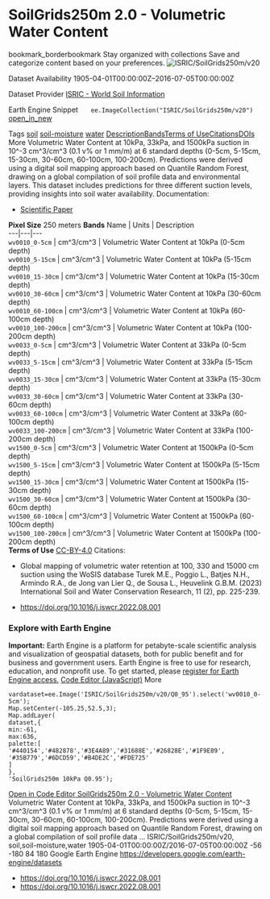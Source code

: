 
#  SoilGrids250m 2.0 - Volumetric Water Content 
bookmark_borderbookmark Stay organized with collections  Save and categorize content based on your preferences.
![ISRIC/SoilGrids250m/v20](https://developers.google.com/earth-engine/datasets/images/ISRIC/ISRIC_SoilGrids250m_v20_sample.png) 

Dataset Availability
    1905-04-01T00:00:00Z–2016-07-05T00:00:00Z 

Dataset Provider
     [ ISRIC - World Soil Information ](https://www.isric.org/explore/soilgrids) 

Earth Engine Snippet
     `    ee.ImageCollection("ISRIC/SoilGrids250m/v20")   ` [ open_in_new ](https://code.earthengine.google.com/?scriptPath=Examples:Datasets/ISRIC/ISRIC_SoilGrids250m_v20) 

Tags
     [soil](https://developers.google.com/earth-engine/datasets/tags/soil) [soil-moisture](https://developers.google.com/earth-engine/datasets/tags/soil-moisture) [water](https://developers.google.com/earth-engine/datasets/tags/water)
[Description](https://developers.google.com/earth-engine/datasets/catalog/ISRIC_SoilGrids250m_v20#description)[Bands](https://developers.google.com/earth-engine/datasets/catalog/ISRIC_SoilGrids250m_v20#bands)[Terms of Use](https://developers.google.com/earth-engine/datasets/catalog/ISRIC_SoilGrids250m_v20#terms-of-use)[Citations](https://developers.google.com/earth-engine/datasets/catalog/ISRIC_SoilGrids250m_v20#citations)[DOIs](https://developers.google.com/earth-engine/datasets/catalog/ISRIC_SoilGrids250m_v20#dois) More
Volumetric Water Content at 10kPa, 33kPa, and 1500kPa suction in 10^-3 cm^3/cm^3 (0.1 v% or 1 mm/m) at 6 standard depths (0-5cm, 5-15cm, 15-30cm, 30-60cm, 60-100cm, 100-200cm). Predictions were derived using a digital soil mapping approach based on Quantile Random Forest, drawing on a global compilation of soil profile data and environmental layers. This dataset includes predictions for three different suction levels, providing insights into soil water availability.
Documentation:
  * [Scientific Paper](https://www.sciencedirect.com/science/article/pii/S2095633922000636?via%3Dihub)


**Pixel Size** 250 meters 
**Bands**
Name | Units | Description  
---|---|---  
`wv0010_0-5cm` | cm^3/cm^3 | Volumetric Water Content at 10kPa (0-5cm depth)  
`wv0010_5-15cm` | cm^3/cm^3 | Volumetric Water Content at 10kPa (5-15cm depth)  
`wv0010_15-30cm` | cm^3/cm^3 | Volumetric Water Content at 10kPa (15-30cm depth)  
`wv0010_30-60cm` | cm^3/cm^3 | Volumetric Water Content at 10kPa (30-60cm depth)  
`wv0010_60-100cm` | cm^3/cm^3 | Volumetric Water Content at 10kPa (60-100cm depth)  
`wv0010_100-200cm` | cm^3/cm^3 | Volumetric Water Content at 10kPa (100-200cm depth)  
`wv0033_0-5cm` | cm^3/cm^3 | Volumetric Water Content at 33kPa (0-5cm depth)  
`wv0033_5-15cm` | cm^3/cm^3 | Volumetric Water Content at 33kPa (5-15cm depth)  
`wv0033_15-30cm` | cm^3/cm^3 | Volumetric Water Content at 33kPa (15-30cm depth)  
`wv0033_30-60cm` | cm^3/cm^3 | Volumetric Water Content at 33kPa (30-60cm depth)  
`wv0033_60-100cm` | cm^3/cm^3 | Volumetric Water Content at 33kPa (60-100cm depth)  
`wv0033_100-200cm` | cm^3/cm^3 | Volumetric Water Content at 33kPa (100-200cm depth)  
`wv1500_0-5cm` | cm^3/cm^3 | Volumetric Water Content at 1500kPa (0-5cm depth)  
`wv1500_5-15cm` | cm^3/cm^3 | Volumetric Water Content at 1500kPa (5-15cm depth)  
`wv1500_15-30cm` | cm^3/cm^3 | Volumetric Water Content at 1500kPa (15-30cm depth)  
`wv1500_30-60cm` | cm^3/cm^3 | Volumetric Water Content at 1500kPa (30-60cm depth)  
`wv1500_60-100cm` | cm^3/cm^3 | Volumetric Water Content at 1500kPa (60-100cm depth)  
`wv1500_100-200cm` | cm^3/cm^3 | Volumetric Water Content at 1500kPa (100-200cm depth)  
**Terms of Use**
[CC-BY-4.0](https://spdx.org/licenses/CC-BY-4.0.html)
Citations:
  * Global mapping of volumetric water retention at 100, 330 and 15000 cm suction using the WoSIS database Turek M.E., Poggio L., Batjes N.H., Armindo R.A., de Jong van Lier Q., de Sousa L., Heuvelink G.B.M. (2023) International Soil and Water Conservation Research, 11 (2), pp. 225-239.


  * [ https://doi.org/10.1016/j.iswcr.2022.08.001 ](https://doi.org/10.1016/j.iswcr.2022.08.001)


### Explore with Earth Engine
**Important:** Earth Engine is a platform for petabyte-scale scientific analysis and visualization of geospatial datasets, both for public benefit and for business and government users. Earth Engine is free to use for research, education, and nonprofit use. To get started, please [register for Earth Engine access.](https://console.cloud.google.com/earth-engine)
[Code Editor (JavaScript)](https://developers.google.com/earth-engine/datasets/catalog/ISRIC_SoilGrids250m_v20#code-editor-javascript-sample) More
```
vardataset=ee.Image('ISRIC/SoilGrids250m/v20/Q0_95').select('wv0010_0-5cm');
Map.setCenter(-105.25,52.5,3);
Map.addLayer(
dataset,{
min:-61,
max:636,
palette:[
'#440154','#482878','#3E4A89','#31688E','#26828E','#1F9E89',
'#35B779','#6DCD59','#B4DE2C','#FDE725'
]
},
'SoilGrids250m 10kPa Q0.95');
```
[ Open in Code Editor ](https://code.earthengine.google.com/?scriptPath=Examples:Datasets/ISRIC/ISRIC_SoilGrids250m_v20)
[ SoilGrids250m 2.0 - Volumetric Water Content ](https://developers.google.com/earth-engine/datasets/catalog/ISRIC_SoilGrids250m_v20)
Volumetric Water Content at 10kPa, 33kPa, and 1500kPa suction in 10^-3 cm^3/cm^3 (0.1 v% or 1 mm/m) at 6 standard depths (0-5cm, 5-15cm, 15-30cm, 30-60cm, 60-100cm, 100-200cm). Predictions were derived using a digital soil mapping approach based on Quantile Random Forest, drawing on a global compilation of soil profile data …
ISRIC/SoilGrids250m/v20, soil,soil-moisture,water 
1905-04-01T00:00:00Z/2016-07-05T00:00:00Z
-56 -180 84 180 
Google Earth Engine
https://developers.google.com/earth-engine/datasets
  * [ https://doi.org/10.1016/j.iswcr.2022.08.001 ](https://doi.org/https://www.isric.org/explore/soilgrids)
  * [ https://doi.org/10.1016/j.iswcr.2022.08.001 ](https://doi.org/https://developers.google.com/earth-engine/datasets/catalog/ISRIC_SoilGrids250m_v20)


